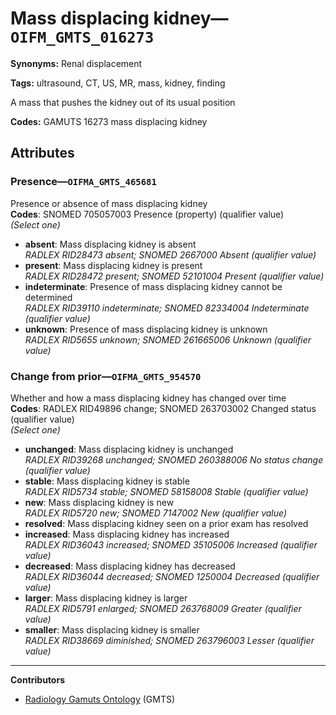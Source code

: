 # Mass displacing kidney—`OIFM_GMTS_016273`

**Synonyms:** Renal displacement

**Tags:** ultrasound, CT, US, MR, mass, kidney, finding

A mass that pushes the kidney out of its usual position

**Codes:** GAMUTS 16273 mass displacing kidney

## Attributes

### Presence—`OIFMA_GMTS_465681`

Presence or absence of mass displacing kidney  
**Codes**: SNOMED 705057003 Presence (property) (qualifier value)  
*(Select one)*

- **absent**: Mass displacing kidney is absent  
_RADLEX RID28473 absent; SNOMED 2667000 Absent (qualifier value)_
- **present**: Mass displacing kidney is present  
_RADLEX RID28472 present; SNOMED 52101004 Present (qualifier value)_
- **indeterminate**: Presence of mass displacing kidney cannot be determined  
_RADLEX RID39110 indeterminate; SNOMED 82334004 Indeterminate (qualifier value)_
- **unknown**: Presence of mass displacing kidney is unknown  
_RADLEX RID5655 unknown; SNOMED 261665006 Unknown (qualifier value)_

### Change from prior—`OIFMA_GMTS_954570`

Whether and how a mass displacing kidney has changed over time  
**Codes**: RADLEX RID49896 change; SNOMED 263703002 Changed status (qualifier value)  
*(Select one)*

- **unchanged**: Mass displacing kidney is unchanged  
_RADLEX RID39268 unchanged; SNOMED 260388006 No status change (qualifier value)_
- **stable**: Mass displacing kidney is stable  
_RADLEX RID5734 stable; SNOMED 58158008 Stable (qualifier value)_
- **new**: Mass displacing kidney is new  
_RADLEX RID5720 new; SNOMED 7147002 New (qualifier value)_
- **resolved**: Mass displacing kidney seen on a prior exam has resolved  
- **increased**: Mass displacing kidney has increased  
_RADLEX RID36043 increased; SNOMED 35105006 Increased (qualifier value)_
- **decreased**: Mass displacing kidney has decreased  
_RADLEX RID36044 decreased; SNOMED 1250004 Decreased (qualifier value)_
- **larger**: Mass displacing kidney is larger  
_RADLEX RID5791 enlarged; SNOMED 263768009 Greater (qualifier value)_
- **smaller**: Mass displacing kidney is smaller  
_RADLEX RID38669 diminished; SNOMED 263796003 Lesser (qualifier value)_

---

**Contributors**

- [Radiology Gamuts Ontology](https://gamuts.net/) (GMTS)